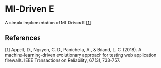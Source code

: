 # Ml-Driven E
A simple implementation of Ml-Driven E [[1]](#1)
## References
<a id="1">[1]</a> 
Appelt, D., Nguyen, C. D., Panichella, A., & Briand, L. C. (2018). A machine-learning-driven evolutionary approach for testing web application firewalls. IEEE Transactions on Reliability, 67(3), 733-757.

